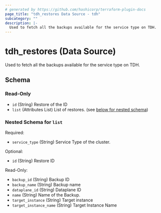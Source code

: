 ```yaml
---
# generated by https://github.com/hashicorp/terraform-plugin-docs
page_title: "tdh_restores Data Source - tdh"
subcategory: ""
description: |-
  Used to fetch all the backups available for the service type on TDH.
---
```


# tdh_restores (Data Source)

Used to fetch all the backups available for the service type on TDH.



<!-- schema generated by tfplugindocs -->
## Schema

### Read-Only

- `id` (String) Restore of the ID
- `list` (Attributes List) List of restores. (see [below for nested schema](#nestedatt--list))

<a id="nestedatt--list"></a>
### Nested Schema for `list`

Required:

- `service_type` (String) Service Type of the cluster.

Optional:

- `id` (String) Restore ID

Read-Only:

- `backup_id` (String) Backup ID
- `backup_name` (String) Backup name
- `dataplane_id` (String) Dataplane ID
- `name` (String) Name of the Backup.
- `target_instance` (String) Target instance
- `target_instance_name` (String) Target Instance Name


